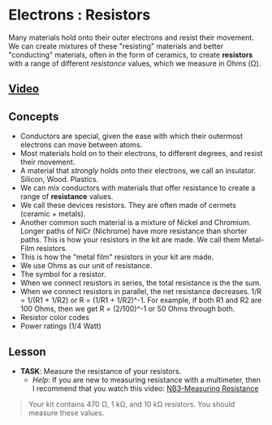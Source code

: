 # Electrons : Resistors
Many materials hold onto their outer electrons and resist their movement. We can create mixtures of these "resisting" materials and better "conducting" materials, often in the form of ceramics, to create **resistors** with a range of different *resistance* values, which we measure in Ohms (&Omega;).

## [Video](https://vimeo.com/1029696806)

## Concepts
- Conductors are special, given the ease with which their outermost electrons can move between atoms.
- Most materials hold on to their electrons, to different degrees, and resist their movement.
- A material that *strongly* holds onto their electrons, we call an insulator. Silicon, Wood. Plastics.
- We can mix conductors with materials that offer resistance to create a range of **resistance** values.
- We call these devices resistors. They are often made of cermets (ceramic + metals).
- Another common such material is a mixture of Nickel and Chromium. Longer paths of NiCr (Nichrome) have more resistance than shorter paths. This is how your resistors in the kit are made. We call them Metal-Film resistors.
- This is how the "metal film" resistors in your kit are made.
- We use Ohms as our unit of resistance.
- The symbol for a resistor.
- When we connect resistors in series, the total resistance is the the sum.
- When we connect resistors in parallel, the net resistance decreases. 1/R = 1/(R1 + 1/R2) or R = (1/R1 + 1/R2)^-1. For example, if both R1 and R2 are 100 Ohms, then we get R = (2/100)^-1 or 50 Ohms through both.
- Resistor color codes
- Power ratings (1/4 Watt)

## Lesson

- **TASK**: Measure the resistance of your resistors.
  - *Help*: If you are new to measuring resistance with a multimeter, then I recommend that you watch this video: [NB3-Measuring Resistance](https://vimeo.com/1027761453)
> Your kit contains 470 &Omega;, 1 k&Omega;, and 10 k&Omega; resistors. You should measure these values.
